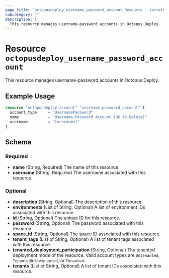 ```yaml
---
page_title: "octopusdeploy_username_password_account Resource - terraform-provider-octopusdeploy"
subcategory: ""
description: |-
  This resource manages username-password accounts in Octopus Deploy.
---
```


# Resource `octopusdeploy_username_password_account`

This resource manages username-password accounts in Octopus Deploy.

## Example Usage

```terraform
resource "octopusdeploy_account" "username_password_account" {
  account_type     = "UsernamePassword"
  name             = "Username-Password Account (OK to Delete)"
  username         = "[username]"
}
```

## Schema

### Required

- **name** (String, Required) The name of this resource.
- **username** (String, Required) The username associated with this resource.

### Optional

- **description** (String, Optional) The description of this resource.
- **environments** (List of String, Optional) A list of environment IDs associated with this resource.
- **id** (String, Optional) The unique ID for this resource.
- **password** (String, Optional) The password associated with this resource.
- **space_id** (String, Optional) The space ID associated with this resource.
- **tenant_tags** (List of String, Optional) A list of tenant tags associated with this resource.
- **tenanted_deployment_participation** (String, Optional) The tenanted deployment mode of the resource. Valid account types are `Untenanted`, `TenantedOrUntenanted`, or `Tenanted`.
- **tenants** (List of String, Optional) A list of tenant IDs associated with this resource.


